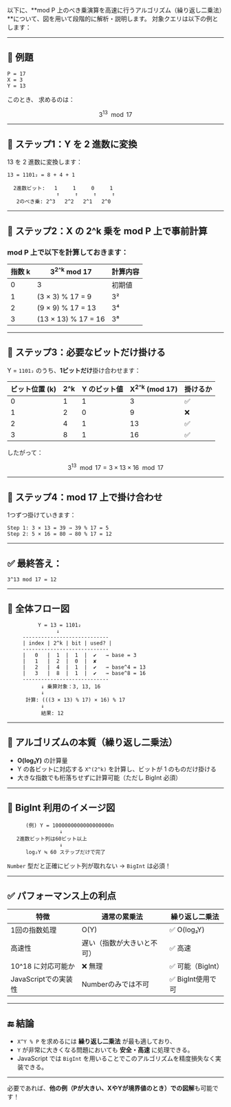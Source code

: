 以下に、\*\*mod P 上のべき乗演算を高速に行うアルゴリズム（繰り返し二乗法）\*\*について、図を用いて段階的に解析・説明します。
対象クエリは以下の例とします：

---

## 🎯 例題

```
P = 17  
X = 3  
Y = 13  
```

このとき、
求めるのは：

$$
3^{13} \mod 17
$$

---

## 🔧 ステップ1：Y を 2 進数に変換

13 を 2 進数に変換します：

```
13 = 1101₂ = 8 + 4 + 1
```

```
  2進数ビット:   1     1     0     1
                ↑     ↑     ↑     ↑
   2のべき乗: 2^3   2^2   2^1   2^0
```

---

## 📘 ステップ2：X の 2^k 乗を mod P 上で事前計算

### mod P 上で以下を計算しておきます：

| 指数 k | 3<sup>2^k</sup> mod 17 | 計算内容 |
| ---- | ---------------------- | ---- |
| 0    | 3                      | 初期値  |
| 1    | (3 × 3) % 17 = 9       | 3²   |
| 2    | (9 × 9) % 17 = 13      | 3⁴   |
| 3    | (13 × 13) % 17 = 16    | 3⁸   |

---

## 🔢 ステップ3：必要なビットだけ掛ける

Y = `1101₂` のうち、**1ビットだけ**掛け合わせます：

| ビット位置 (k) | 2^k | Y のビット値 | X<sup>2^k</sup> (mod 17) | 掛けるか |
| --------- | --- | ------- | ------------------------ | ---- |
| 0         | 1   | 1       | 3                        | ✅    |
| 1         | 2   | 0       | 9                        | ❌    |
| 2         | 4   | 1       | 13                       | ✅    |
| 3         | 8   | 1       | 16                       | ✅    |

したがって：

$$
3^{13} \mod 17 = 3 \times 13 \times 16 \mod 17
$$

---

## 🧮 ステップ4：mod 17 上で掛け合わせ

1つずつ掛けていきます：

```
Step 1: 3 × 13 = 39 → 39 % 17 = 5  
Step 2: 5 × 16 = 80 → 80 % 17 = 12
```

---

## ✅ 最終答え：

```
3^13 mod 17 = 12
```

---

## 🧩 全体フロー図

```plaintext
          Y = 13 = 1101₂
                ↓
     ----------------------------
     | index | 2^k | bit | used? |
     ----------------------------
     |   0   |  1  |  1  |  ✔   → base = 3
     |   1   |  2  |  0  |  ✘
     |   2   |  4  |  1  |  ✔   → base^4 = 13
     |   3   |  8  |  1  |  ✔   → base^8 = 16
     ----------------------------
           ↓ 乗算対象：3, 13, 16
           ↓
      計算: (((3 × 13) % 17) × 16) % 17
           ↓
           結果: 12
```

---

## 🧠 アルゴリズムの本質（繰り返し二乗法）

* **O(log₂Y)** の計算量
* Y の各ビットに対応する `X^(2^k)` を計算し、ビットが 1 のものだけ掛ける
* 大きな指数でも桁落ちせずに計算可能（ただし BigInt 必須）

---

## 🧪 BigInt 利用のイメージ図

```plaintext
      (例) Y = 1000000000000000000n
                 ↓
   2進数ビット列は60ビット以上
                 ↓
      log₂Y ≒ 60 ステップだけで完了
```

`Number` 型だと正確にビット列が取れない → `BigInt` は必須！

---

## ✅ パフォーマンス上の利点

| 特徴              | 通常の累乗法        | 繰り返し二乗法      |
| --------------- | ------------- | ------------ |
| 1回の指数処理         | O(Y)          | ✅ O(log₂Y)   |
| 高速性             | 遅い（指数が大きいと不可） | ✅ 高速         |
| 10^18 に対応可能か    | ❌ 無理          | ✅ 可能（BigInt） |
| JavaScriptでの実装性 | Numberのみでは不可  | ✅ BigInt使用で可 |

---

## 🔚 結論

* `X^Y % P` を求めるには **繰り返し二乗法** が最も適しており、
* `Y` が非常に大きくなる問題においても **安全・高速** に処理できる。
* JavaScript では `BigInt` を用いることでこのアルゴリズムを精度損失なく実装できる。

---

必要であれば、**他の例（Pが大きい、XやYが境界値のとき）での図解**も可能です！
